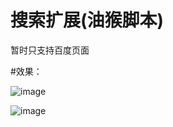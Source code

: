 # 搜索扩展(油猴脚本)

暂时只支持百度页面

#效果：

![image](https://user-images.githubusercontent.com/86729445/163562118-6094c33b-9e12-4163-ac1d-25bb87103223.png)


![image](https://user-images.githubusercontent.com/86729445/163562010-3bac7b9a-235e-43d5-81a3-1123f2afb7a7.png)
